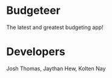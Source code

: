 # Budgeteer
The latest and greatest budgeting app!

# Developers
Josh Thomas, Jaythan Hew, Kolten Nay
